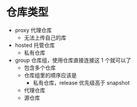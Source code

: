 # 仓库类型

- proxy 代理仓库
  - 无法上传自己的库
- hosted 托管仓库
  - 私有仓库
- group 仓库组，使用仓库直接连接这 1 个就可以了
  - 包含多个仓库
  - 仓库组里的顺序应该是
     - 私有仓库，release 优先级高于 snapshot
  - 代理仓库
  - 源仓库
